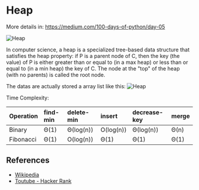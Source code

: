 # Heap

More details in:
https://medium.com/100-days-of-python/day-05

![Heap](https://upload.wikimedia.org/wikipedia/commons/thumb/3/38/Max-Heap.svg/501px-Max-Heap.svg.png)

In computer science, a heap is a specialized tree-based data structure that satisfies the heap property: if P is a parent node of C, then the key (the value) of P is either greater than or equal to (in a max heap) or less than or equal to (in a min heap) the key of C. The node at the "top" of the heap (with no parents) is called the root node.

The datas are actually stored a array list like this:
![Heap](https://upload.wikimedia.org/wikipedia/commons/thumb/d/d2/Heap-as-array.svg/603px-Heap-as-array.svg.png)

Time Complexity:

| Operation   | find-min    | delete-min    | insert      | decrease-key  | merge      |
| :------     | :-----      | :-----        | :-----      | :-----        | :-----     |
| Binary      | Θ(1)        | Θ(log(n))     | O(log(n))   | Θ(log(n))     | Θ(n)       |
| Fibonacci   | Θ(1)        | O(log(n))     | Θ(1)        | Θ(1)          | Θ(1)       |


## References

- [Wikipedia](https://en.wikipedia.org/wiki/Heap_(data_structure))
- [Toutube - Hacker Rank](https://www.youtube.com/watch?v=t0Cq6tVNRBA&index=5&t=0s&list=PLLXdhg_r2hKA7DPDsunoDZ-Z769jWn4R8)
